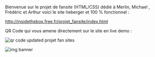 
Bienvenue sur le projet de fansite (HTML/CSS) dédié à Merlin, Michael , Frédéric et Arthur 
voici le site heberger et 100 % fonctionnel :

http://insidethebox.free.fr/projet_fansite/index.html



QR Code qui vous amene directement sur le site en live demo : 

![qr code updated projet fan sites](https://github.com/user-attachments/assets/c01d4d2b-c242-4693-82e9-e01c8cec7b2e)



![img banner](https://github.com/user-attachments/assets/23b8ea69-2c88-4ea7-b14b-fd89b270554f)



